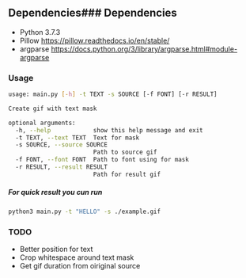 ## Dependencies### Dependencies
- Python 3.7.3
- Pillow https://pillow.readthedocs.io/en/stable/
- argparse https://docs.python.org/3/library/argparse.html#module-argparse

### Usage
```bash
usage: main.py [-h] -t TEXT -s SOURCE [-f FONT] [-r RESULT]

Create gif with text mask

optional arguments:
  -h, --help            show this help message and exit
  -t TEXT, --text TEXT  Text for mask
  -s SOURCE, --source SOURCE
                        Path to source gif
  -f FONT, --font FONT  Path to font using for mask
  -r RESULT, --result RESULT
                        Path for result gif
```

##### For quick result you cun run

```bash
python3 main.py -t "HELLO" -s ./example.gif
```

### TODO
- Better position for text
- Crop whitespace around text mask
- Get gif duration from oiriginal source